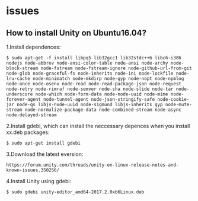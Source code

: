 # issues
## How to install Unity on Ubuntu16.04?

1.Install dependences:

	$ sudo apt-get -f install libpq5 lib32gcc1 lib32stdc++6 libc6-i386 nodejs node-abbrev node-ansi-color-table node-ansi node-archy node-block-stream node-fstream node-fstream-ignore node-github-url-from-git node-glob node-graceful-fs node-inherits node-ini node-lockfile node-lru-cache node-minimatch node-mkdirp node-gyp node-nopt node-npmlog node-once node-osenv node-read node-read-package-json node-request node-retry node-rimraf node-semver node-sha node-slide node-tar node-underscore node-which node-form-data node-node-uuid node-mime node-forever-agent node-tunnel-agent node-json-stringify-safe node-cookie-jar node-qs libjs-node-uuid node-sigmund libjs-inherits gyp node-mute-stream node-normalize-package-data node-combined-stream node-async node-delayed-stream

2.Install gdebi, which can install the neccessary depences when you install xx.deb packages:

	$ sudo apt-get install gdebi

3.Download the latest eversion:

	https://forum.unity.com/threads/unity-on-linux-release-notes-and-known-issues.350256/

4.Install Unity using gdebi:

	$ sudo gdebi unity-editor_amd64-2017.2.0xb6Linux.deb
